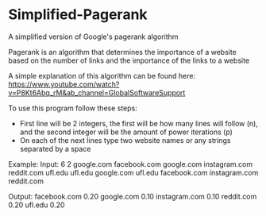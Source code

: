 # Simplified-Pagerank
A simplified version of Google's pagerank algorithm

Pagerank is an algorithm that determines the importance of a website based on the number of links and the importance of the links to a website

A simple explanation of this algorithm can be found here: 
https://www.youtube.com/watch?v=P8Kt6Abq_rM&ab_channel=GlobalSoftwareSupport

To use this program follow these steps:
 - First line will be 2 integers, the first will be how many lines will follow (n), and the second integer will be the amount of power iterations (p)
 - On each of the next lines type two website names or any strings separated by a space
 
 Example:
 Input:
 6 2
 google.com facebook.com
 google.com instagram.com
 reddit.com ufl.edu
 ufl.edu google.com
 ufl.edu facebook.com
 instagram.com reddit.com
 
 Output:
 facebook.com 0.20
 google.com 0.10
 instagram.com 0.10
 reddit.com 0.20
 ufl.edu 0.20

 
